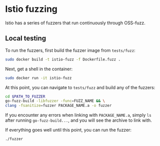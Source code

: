 # Istio fuzzing
Istio has a series of fuzzers that run continuously through OSS-fuzz.

## Local testing
To run the fuzzers, first build the fuzzer image from `tests/fuzz`:

```bash
sudo docker build -t istio-fuzz -f Dockerfile.fuzz .
```
Next, get a shell in the container:
```bash
sudo docker run -it istio-fuzz
```
At this point, you can navigate to `tests/fuzz` and build any of the fuzzers:

```bash
cd $PATH_TO_FUZZER
go-fuzz-build -libfuzzer -func=FUZZ_NAME && \
clang -fsanitize=fuzzer PACKAGE_NAME.a -o fuzzer
```

If you encounter any errors when linking with `PACKAGE_NAME.a`, simply `ls` after running `go-fuzz-build...`, and you will see the archive to link with.

If everything goes well until this point, you can run the fuzzer:
```bash
./fuzzer
```
